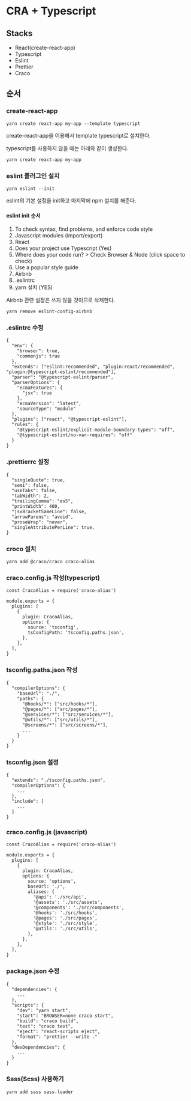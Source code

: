 # CRA + Typescript

## Stacks

* React(create-react-app)
* Typescript
* Eslint
* Prettier
* Craco

## 순서

### create-react-app

```
yarn create react-app my-app --template typescript
```

create-react-app을 이용해서 template typescript로 설치한다.

typescript를 사용하지 않을 때는 아래와 같이 생성한다.

```
yarn create react-app my-app
```

### eslint 플러그인 설치

```
yarn eslint --init
```

eslint의 기본 설정을 init하고 마지막에 npm 설치를 해준다.

#### eslint init 순서
1. To check syntax, find problems, and enforce code style
2. Javascript modules (import/export)
3. React
4. Does your project use Typescript (Yes)
5. Where does your code run? > Check Browser & Node (click space to check)
6. Use a popular style guide
7. Airbnb
8. .eslintrc
9. yarn 설치 (YES)

Airbnb 관련 설정은 쓰지 않을 것이므로 삭제한다.

```
yarn remove eslint-config-airbnb
```

### .eslintrc 수정

```
{
  "env": {
    "browser": true,
    "commonjs": true
  },
  "extends": ["eslint:recommended", "plugin:react/recommended", "plugin:@typescript-eslint/recommended"],
  "parser": "@typescript-eslint/parser",
  "parserOptions": {
    "ecmaFeatures": {
      "jsx": true
    },
    "ecmaVersion": "latest",
    "sourceType": "module"
  },
  "plugins": ["react", "@typescript-eslint"],
  "rules": {
    "@typescript-eslint/explicit-module-boundary-types": "off",
    "@typescript-eslint/no-var-requires": "off"
  }
}
```

### .prettierrc 설정

```
{
  "singleQuote": true,
  "semi": false,
  "useTabs": false,
  "tabWidth": 2,
  "trailingComma": "es5",
  "printWidth": 400,
  "jsxBracketSameLine": false,
  "arrowParens": "avoid",
  "proseWrap": "never",
  "singleAttributePerLine": true,
}
```

### croco 설치

```
yarn add @craco/craco craco-alias
```

### craco.config.js 작성(typescript)

```
const CracoAlias = require('craco-alias')

module.exports = {
  plugins: [
    {
      plugin: CracoAlias,
      options: {
        source: 'tsconfig',
        tsConfigPath: 'tsconfig.paths.json',
      },
    },
  ],
}
```

### tsconfig.paths.json 작성
```
{
  "compilerOptions": {
    "baseUrl": "./",
    "paths": {
      "@hooks/*": ["src/hooks/*"],
      "@pages/*": ["src/pages/*"],
      "@services/*": ["src/services/*"],
      "@utils/*": ["src/utils/*"],
      "@screens/*": ["src/screens/*"],
      ...
    }
  }
}
```

### tsconfig.json 설정
```
{
  "extends": "./tsconfig.paths.json",
  "compilerOptions": {
    ...
  },
  "include": [
  	...
  ]
}
```

### craco.config.js (javascript)
```
const CracoAlias = require('craco-alias')

module.exports = {
  plugins: [
    {
      plugin: CracoAlias,
      options: {
        source: 'options',
        baseUrl: './',
        aliases: {
          '@api': './src/api',
          '@assets': './src/assets',
          '@components': './src/components',
          '@hooks': './src/hooks',
          '@pages': './src/pages',
          '@style': './src/style',
          '@utils': './src/utils',
        },
      },
    },
  ],
}
```

### package.json 수정
```
{
  "dependencies": {
    ...
  },
  "scripts": {
    "dev": "yarn start",
    "start": "BROWSER=none craco start",
    "build": "craco build",
    "test": "craco test",
    "eject": "react-scripts eject",
    "format": "prettier --write ."
  },
  "devDependencies": {
    ...
  }
}
```


### Sass(Scss) 사용하기

```
yarn add sass sass-loader
```



